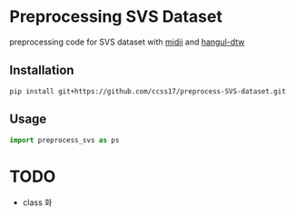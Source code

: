 # Preprocessing SVS Dataset

preprocessing code for SVS dataset with [midii](https://github.com/ccss17/midii) and [hangul-dtw](https://github.com/dirhq88/hangul_dtw)

## Installation

```shell
pip install git+https://github.com/ccss17/preprocess-SVS-dataset.git
```

## Usage

```python
import preprocess_svs as ps
```

# TODO

- class 화